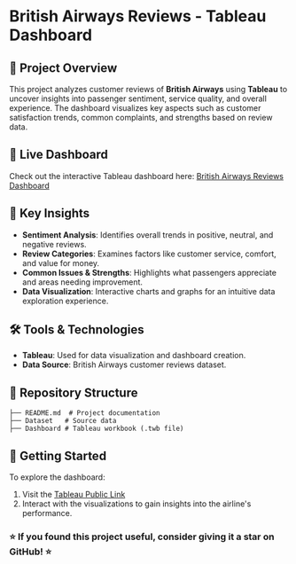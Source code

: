 # British Airways Reviews - Tableau Dashboard

## 📌 Project Overview
This project analyzes customer reviews of **British Airways** using **Tableau** to uncover insights into passenger sentiment, service quality, and overall experience. The dashboard visualizes key aspects such as customer satisfaction trends, common complaints, and strengths based on review data.

## 🔗 Live Dashboard
Check out the interactive Tableau dashboard here: [British Airways Reviews Dashboard](https://public.tableau.com/app/profile/subho.ghose/viz/BritishAirwaysReviews_17424080568110/Dashboard)

## 🎯 Key Insights
- **Sentiment Analysis**: Identifies overall trends in positive, neutral, and negative reviews.
- **Review Categories**: Examines factors like customer service, comfort, and value for money.
- **Common Issues & Strengths**: Highlights what passengers appreciate and areas needing improvement.
- **Data Visualization**: Interactive charts and graphs for an intuitive data exploration experience.

## 🛠 Tools & Technologies
- **Tableau**: Used for data visualization and dashboard creation.
- **Data Source**: British Airways customer reviews dataset.

## 📁 Repository Structure
```
├── README.md  # Project documentation
├── Dataset   # Source data
├── Dashboard # Tableau workbook (.twb file)
```

## 🚀 Getting Started
To explore the dashboard:
1. Visit the [Tableau Public Link](https://public.tableau.com/app/profile/subho.ghose/viz/BritishAirwaysReviews_17424080568110/Dashboard)
2. Interact with the visualizations to gain insights into the airline's performance.

### ⭐ If you found this project useful, consider giving it a star on GitHub! ⭐

